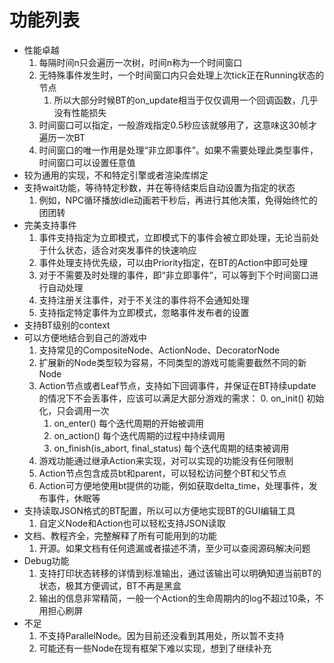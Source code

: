 功能列表
=======

* 性能卓越
    1. 每隔时间n只会遍历一次树，时间n称为一个时间窗口
    2. 无特殊事件发生时，一个时间窗口内只会处理上次tick正在Running状态的节点
        1. 所以大部分时候BT的on_update相当于仅仅调用一个回调函数，几乎没有性能损失
    3. 时间窗口可以指定，一般游戏指定0.5秒应该就够用了，这意味这30帧才遍历一次BT
    4. 时间窗口的唯一作用是处理“非立即事件”。如果不需要处理此类型事件，时间窗口可以设置任意值
* 较为通用的实现，不和特定引擎或者渲染库绑定
* 支持wait功能，等待特定秒数，并在等待结束后自动设置为指定的状态
    1. 例如，NPC循环播放idle动画若干秒后，再进行其他决策，免得始终忙的团团转
* 完美支持事件
    1. 事件支持指定为立即模式，立即模式下的事件会被立即处理，无论当前处于什么状态，适合对突发事件的快速响应
    2. 事件处理支持优先级，可以由Priority指定，在BT的Action中即可处理
    3. 对于不需要及时处理的事件，即“非立即事件”，可以等到下个时间窗口进行自动处理
    4. 支持注册关注事件，对于不关注的事件将不会通知处理
    5. 支持指定特定事件为立即模式，忽略事件发布者的设置
* 支持BT级别的context
* 可以方便地结合到自己的游戏中
    1. 支持常见的CompositeNode、ActionNode、DecoratorNode
    2. 扩展新的Node类型较为容易，不同类型的游戏可能需要截然不同的新Node
    3. Action节点或者Leaf节点，支持如下回调事件，并保证在BT持续update的情况下不会丢事件，应该可以满足大部分游戏的需求：
        0. on_init()    初始化，只会调用一次
        1. on_enter()   每个迭代周期的开始被调用
        2. on_action()  每个迭代周期的过程中持续调用
        3. on_finish(is_abort, final_status)  每个迭代周期的结束被调用
    4. 游戏功能通过继承Action来实现，对可以实现的功能没有任何限制
    5. Action节点包含成员bt和parent，可以轻松访问整个BT和父节点
    6. Action可方便地使用bt提供的功能，例如获取delta_time，处理事件，发布事件，休眠等
* 支持读取JSON格式的BT配置，所以可以方便地实现BT的GUI编辑工具
    1. 自定义Node和Action也可以轻松支持JSON读取
* 文档、教程齐全，完整解释了所有可能用到的功能
    1. 开源。如果文档有任何遗漏或者描述不清，至少可以查阅源码解决问题
* Debug功能
    1. 支持打印状态转移的详情到标准输出，通过该输出可以明确知道当前BT的状态，极其方便调试，BT不再是黑盒
    2. 输出的信息非常精简，一般一个Action的生命周期内的log不超过10条，不用担心刷屏
* 不足
    1. 不支持ParallelNode。因为目前还没看到其用处，所以暂不支持
    2. 可能还有一些Node在现有框架下难以实现，想到了继续补充





